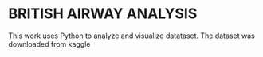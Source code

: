 # BRITISH AIRWAY ANALYSIS
This work uses Python to analyze and visualize datataset. The dataset was downloaded from kaggle
